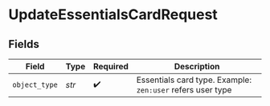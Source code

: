 # UpdateEssentialsCardRequest


## Fields

| Field                                                       | Type                                                        | Required                                                    | Description                                                 |
| ----------------------------------------------------------- | ----------------------------------------------------------- | ----------------------------------------------------------- | ----------------------------------------------------------- |
| `object_type`                                               | *str*                                                       | :heavy_check_mark:                                          | Essentials card type. Example: `zen:user` refers user type<br/> |